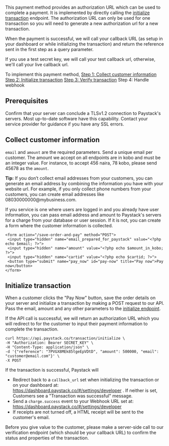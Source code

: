 This payment method provides an authorization URL which can be used to complete a payment. It is implemented by directly calling the [initialize transaction](https://developers.paystack.co/v2.0/reference#initialize-a-transaction) endpoint. The authorization URL can only be used for one transaction so you will need to generate a new authorization url for a new transaction.

When the payment is successful, we will call your callback URL (as setup in your dashboard or while initializing the transaction) and return the reference sent in the first step as a query parameter.

If you use a test secret key, we will call your test callback url, otherwise, we'll call your live callback url.

To implement this payment method,
[Step 1: Collect customer information](https://developers.paystack.co/v2.0/docs/paystack-redirect#section-collect-customer-information)
[Step 2: Initialize transaction](https://developers.paystack.co/v2.0/docs/paystack-redirect#section-initialize-transaction)
[Step 3: Verify transaction](https://developers.paystack.co/v2.0/docs/verifying-transaction)
Step 4: Handle webhook

## Prerequisites
Confirm that your server can conclude a TLSv1.2 connection to Paystack's servers. Most up-to-date software have this capability. Contact your service provider for guidance if you have any SSL errors.

## Collect customer information
`email` and `amount` are the required parameters. Send a unique email per customer. The amount we accept on all endpoints are in kobo and must be an integer value. For instance, to accept 456 naira, 78 kobo, please send 45678 as the `amount`.  

<p class="callout info"><b>Tip:</b>
If you don’t collect email addresses from your customers, you can generate an email address by combining the information you have with your website url. For example, if you only collect phone numbers from your customers, you can create email addresses like 08030000000@mybusiness.com.</p>

If you service is one where users are logged in and you already have user information, you can pass email address and amount to Paystack's servers for a charge from your database or user session. If it is not, you can create a form where the customer information is collected.

```
<form action="/save-order-and-pay" method="POST">
 <input type="hidden" name="email_prepared_for_paystack" value="<?php echo $email; ?>"> 
 <input type="hidden" name="amount" value="<?php echo $amount_in_kobo; ?>"> 
 <input type="hidden" name="cartid" value="<?php echo $cartid; ?>"> 
 <button type="submit" name="pay_now" id="pay-now" title="Pay now">Pay now</button>
</form>
```

## Initialize transaction
When a customer clicks the "Pay Now" button, save the order details on your server and initialize a transaction by making a POST request to our API. Pass the email, amount and any other parameters to the [initialize endpoint](https://developers.paystack.co/v2.0/reference#initialize-a-transaction). 

If the API call is successful, we will return an authorization URL which you will redirect to for the customer to input their payment information to complete the transaction.

```
curl https://api.paystack.co/transaction/initialize \
-H "Authorization: Bearer SECRET_KEY" \
-H "Content-Type: application/json" \
-d '{"reference": "7PVGX8MEk85tgeEpVDtD", "amount": 500000, "email": "customer@email.com"}' \
-X POST
```
If the transaction is successful, Paystack will

   - Redirect back to a `callback_url` set when initializing the transaction or on your dashboard at: <https://dashboard.paystack.co/#/settings/developer> . If neither is set, Customers see a "Transaction was successful" message.
   - Send a `charge.success` event to your Webhook URL set at: <https://dashboard.paystack.co/#/settings/developer>
   - If receipts are not turned off, a HTML receipt will be sent to the customer's email.

Before you give value to the customer, please make a server-side call to our verification endpoint (which should be your callback URL) to confirm the status and properties of the transaction.